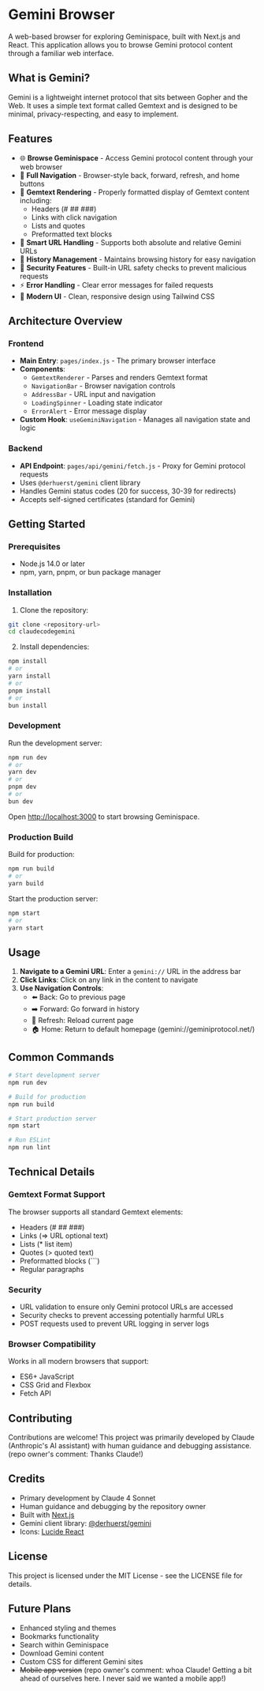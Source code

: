 # Gemini Browser

A web-based browser for exploring Geminispace, built with Next.js and React. This application allows you to browse Gemini protocol content through a familiar web interface.

## What is Gemini?

Gemini is a lightweight internet protocol that sits between Gopher and the Web. It uses a simple text format called Gemtext and is designed to be minimal, privacy-respecting, and easy to implement.

## Features

- 🌐 **Browse Geminispace** - Access Gemini protocol content through your web browser
- 🔄 **Full Navigation** - Browser-style back, forward, refresh, and home buttons
- 📝 **Gemtext Rendering** - Properly formatted display of Gemtext content including:
  - Headers (# ## ###)
  - Links with click navigation
  - Lists and quotes
  - Preformatted text blocks
- 🔗 **Smart URL Handling** - Supports both absolute and relative Gemini URLs
- 📍 **History Management** - Maintains browsing history for easy navigation
- 🔐 **Security Features** - Built-in URL safety checks to prevent malicious requests
- ⚡ **Error Handling** - Clear error messages for failed requests
- 🎨 **Modern UI** - Clean, responsive design using Tailwind CSS

## Architecture Overview

### Frontend
- **Main Entry**: `pages/index.js` - The primary browser interface
- **Components**:
  - `GemtextRenderer` - Parses and renders Gemtext format
  - `NavigationBar` - Browser navigation controls
  - `AddressBar` - URL input and navigation
  - `LoadingSpinner` - Loading state indicator
  - `ErrorAlert` - Error message display
- **Custom Hook**: `useGeminiNavigation` - Manages all navigation state and logic

### Backend
- **API Endpoint**: `pages/api/gemini/fetch.js` - Proxy for Gemini protocol requests
- Uses `@derhuerst/gemini` client library
- Handles Gemini status codes (20 for success, 30-39 for redirects)
- Accepts self-signed certificates (standard for Gemini)

## Getting Started

### Prerequisites
- Node.js 14.0 or later
- npm, yarn, pnpm, or bun package manager

### Installation

1. Clone the repository:
```bash
git clone <repository-url>
cd claudecodegemini
```

2. Install dependencies:
```bash
npm install
# or
yarn install
# or
pnpm install
# or
bun install
```

### Development

Run the development server:

```bash
npm run dev
# or
yarn dev
# or
pnpm dev
# or
bun dev
```

Open [http://localhost:3000](http://localhost:3000) to start browsing Geminispace.

### Production Build

Build for production:

```bash
npm run build
# or
yarn build
```

Start the production server:

```bash
npm start
# or
yarn start
```

## Usage

1. **Navigate to a Gemini URL**: Enter a `gemini://` URL in the address bar
2. **Click Links**: Click on any link in the content to navigate
3. **Use Navigation Controls**:
   - ⬅️ Back: Go to previous page
   - ➡️ Forward: Go forward in history
   - 🔄 Refresh: Reload current page
   - 🏠 Home: Return to default homepage (gemini://geminiprotocol.net/)

## Common Commands

```bash
# Start development server
npm run dev

# Build for production
npm run build

# Start production server
npm start

# Run ESLint
npm run lint
```

## Technical Details

### Gemtext Format Support
The browser supports all standard Gemtext elements:
- Headers (# ## ###)
- Links (=> URL optional text)
- Lists (* list item)
- Quotes (> quoted text)
- Preformatted blocks (```)
- Regular paragraphs

### Security
- URL validation to ensure only Gemini protocol URLs are accessed
- Security checks to prevent accessing potentially harmful URLs
- POST requests used to prevent URL logging in server logs

### Browser Compatibility
Works in all modern browsers that support:
- ES6+ JavaScript
- CSS Grid and Flexbox
- Fetch API

## Contributing

Contributions are welcome! This project was primarily developed by Claude (Anthropic's AI assistant) with human guidance and debugging assistance. (repo owner's comment: Thanks Claude!)

## Credits

- Primary development by Claude 4 Sonnet
- Human guidance and debugging by the repository owner
- Built with [Next.js](https://nextjs.org/)
- Gemini client library: [@derhuerst/gemini](https://github.com/derhuerst/gemini)
- Icons: [Lucide React](https://lucide.dev/)

## License

This project is licensed under the MIT License - see the LICENSE file for details.

## Future Plans

- Enhanced styling and themes
- Bookmarks functionality
- Search within Geminispace
- Download Gemini content
- Custom CSS for different Gemini sites
- ~~Mobile app version~~ (repo owner's comment: whoa Claude! Getting a bit ahead of ourselves here. I never said we wanted a mobile app!)